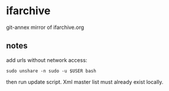 # ifarchive

git-annex mirror of ifarchive.org


## notes

add urls without network access:

```sudo unshare -n sudo -u $USER bash```

then run update script.  Xml master list 
must already exist locally.

